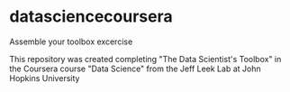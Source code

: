 # datasciencecoursera
Assemble your toolbox excercise

This repository was created completing "The Data Scientist's Toolbox" in the Coursera course "Data Science" from the Jeff Leek Lab at John Hopkins University
